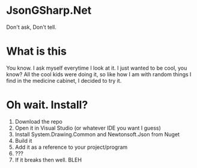 # JsonGSharp.Net
Don't ask, Don't tell.


# What is this
You know. I ask myself everytime I look at it. 
I just wanted to be cool, you know?
All the cool kids were doing it, so like how I am with random things I find in the medicine cabinet, I decided to try it.

# Oh wait. Install?
1) Download the repo
2) Open it in Visual Studio (or whatever IDE you want I guess)
3) Install System.Drawing.Common and Newtonsoft.Json from Nuget
3) Build it
4) Add it as a reference to your project/program
5) ???
6) If it breaks then well. BLEH
